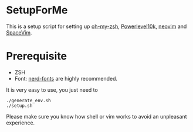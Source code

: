 # SetupForMe

This is a setup script for setting up [oh-my-zsh](https://github.com/ohmyzsh/ohmyzsh), [Powerlevel10k](https://github.com/romkatv/powerlevel10k), [neovim](https://github.com/neovim/neovim) and [SpaceVim](https://github.com/SpaceVim/SpaceVim).

# Prerequisite
* ZSH
* Font: [nerd-fonts](https://github.com/ryanoasis/nerd-fonts) are highly recommended.

It is very easy to use, you just need to
```
./generate_env.sh
./setup.sh
```

Please make sure you know how shell or vim works to avoid an unpleasant experience.
